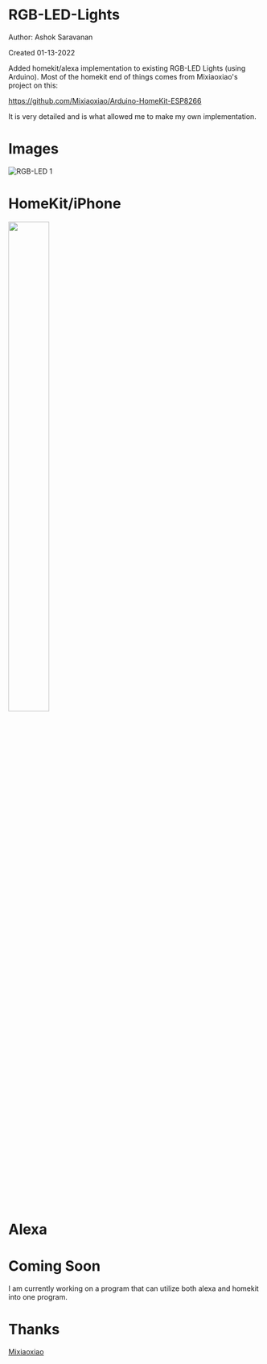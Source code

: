 # RGB-LED-Lights

Author: Ashok Saravanan

Created 01-13-2022

Added homekit/alexa implementation to existing RGB-LED Lights (using Arduino). Most of the homekit end of things comes from Mixiaoxiao's project on this:

https://github.com/Mixiaoxiao/Arduino-HomeKit-ESP8266

It is very detailed and is what allowed me to make my own implementation.

# Images

![RGB-LED 1](https://user-images.githubusercontent.com/90977640/200136047-2f474c31-8ba9-4bf5-ab76-81abd9282f48.JPG)

# HomeKit/iPhone

<img src="https://user-images.githubusercontent.com/90977640/200136040-99e8e981-6bdc-479e-a202-b31730ef0eff.PNG" width=40% height=50%>

# Alexa


# Coming Soon

I am currently working on a program that can utilize both alexa and homekit into one program.

# Thanks
[Mixiaoxiao](https://github.com/Mixiaoxiao/Arduino-HomeKit-ESP8266)
